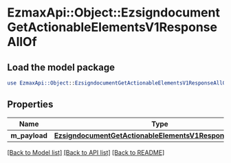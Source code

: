 # EzmaxApi::Object::EzsigndocumentGetActionableElementsV1ResponseAllOf

## Load the model package
```perl
use EzmaxApi::Object::EzsigndocumentGetActionableElementsV1ResponseAllOf;
```

## Properties
Name | Type | Description | Notes
------------ | ------------- | ------------- | -------------
**m_payload** | [**EzsigndocumentGetActionableElementsV1ResponseMPayload**](EzsigndocumentGetActionableElementsV1ResponseMPayload.md) |  | 

[[Back to Model list]](../README.md#documentation-for-models) [[Back to API list]](../README.md#documentation-for-api-endpoints) [[Back to README]](../README.md)


